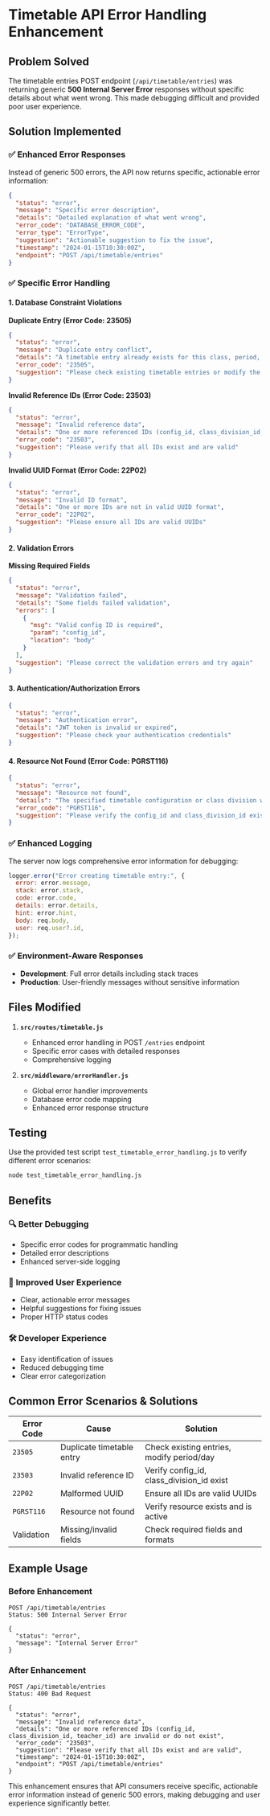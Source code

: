 # Timetable API Error Handling Enhancement

## Problem Solved

The timetable entries POST endpoint (`/api/timetable/entries`) was returning generic **500 Internal Server Error** responses without specific details about what went wrong. This made debugging difficult and provided poor user experience.

## Solution Implemented

### ✅ Enhanced Error Responses

Instead of generic 500 errors, the API now returns specific, actionable error information:

```json
{
  "status": "error",
  "message": "Specific error description",
  "details": "Detailed explanation of what went wrong",
  "error_code": "DATABASE_ERROR_CODE",
  "error_type": "ErrorType",
  "suggestion": "Actionable suggestion to fix the issue",
  "timestamp": "2024-01-15T10:30:00Z",
  "endpoint": "POST /api/timetable/entries"
}
```

### ✅ Specific Error Handling

#### 1. **Database Constraint Violations**

**Duplicate Entry (Error Code: 23505)**

```json
{
  "status": "error",
  "message": "Duplicate entry conflict",
  "details": "A timetable entry already exists for this class, period, and day combination",
  "error_code": "23505",
  "suggestion": "Please check existing timetable entries or modify the period/day selection"
}
```

**Invalid Reference IDs (Error Code: 23503)**

```json
{
  "status": "error",
  "message": "Invalid reference data",
  "details": "One or more referenced IDs (config_id, class_division_id, teacher_id) are invalid or do not exist",
  "error_code": "23503",
  "suggestion": "Please verify that all IDs exist and are valid"
}
```

**Invalid UUID Format (Error Code: 22P02)**

```json
{
  "status": "error",
  "message": "Invalid ID format",
  "details": "One or more IDs are not in valid UUID format",
  "error_code": "22P02",
  "suggestion": "Please ensure all IDs are valid UUIDs"
}
```

#### 2. **Validation Errors**

**Missing Required Fields**

```json
{
  "status": "error",
  "message": "Validation failed",
  "details": "Some fields failed validation",
  "errors": [
    {
      "msg": "Valid config ID is required",
      "param": "config_id",
      "location": "body"
    }
  ],
  "suggestion": "Please correct the validation errors and try again"
}
```

#### 3. **Authentication/Authorization Errors**

```json
{
  "status": "error",
  "message": "Authentication error",
  "details": "JWT token is invalid or expired",
  "suggestion": "Please check your authentication credentials"
}
```

#### 4. **Resource Not Found (Error Code: PGRST116)**

```json
{
  "status": "error",
  "message": "Resource not found",
  "details": "The specified timetable configuration or class division was not found",
  "error_code": "PGRST116",
  "suggestion": "Please verify the config_id and class_division_id exist and are active"
}
```

### ✅ Enhanced Logging

The server now logs comprehensive error information for debugging:

```javascript
logger.error("Error creating timetable entry:", {
  error: error.message,
  stack: error.stack,
  code: error.code,
  details: error.details,
  hint: error.hint,
  body: req.body,
  user: req.user?.id,
});
```

### ✅ Environment-Aware Responses

- **Development**: Full error details including stack traces
- **Production**: User-friendly messages without sensitive information

## Files Modified

1. **`src/routes/timetable.js`**
   - Enhanced error handling in POST `/entries` endpoint
   - Specific error cases with detailed responses
   - Comprehensive logging

2. **`src/middleware/errorHandler.js`**
   - Global error handler improvements
   - Database error code mapping
   - Enhanced error response structure

## Testing

Use the provided test script `test_timetable_error_handling.js` to verify different error scenarios:

```bash
node test_timetable_error_handling.js
```

## Benefits

### 🔍 **Better Debugging**

- Specific error codes for programmatic handling
- Detailed error descriptions
- Enhanced server-side logging

### 👥 **Improved User Experience**

- Clear, actionable error messages
- Helpful suggestions for fixing issues
- Proper HTTP status codes

### 🛠️ **Developer Experience**

- Easy identification of issues
- Reduced debugging time
- Clear error categorization

## Common Error Scenarios & Solutions

| Error Code | Cause                     | Solution                                  |
| ---------- | ------------------------- | ----------------------------------------- |
| `23505`    | Duplicate timetable entry | Check existing entries, modify period/day |
| `23503`    | Invalid reference ID      | Verify config_id, class_division_id exist |
| `22P02`    | Malformed UUID            | Ensure all IDs are valid UUIDs            |
| `PGRST116` | Resource not found        | Verify resource exists and is active      |
| Validation | Missing/invalid fields    | Check required fields and formats         |

## Example Usage

### Before Enhancement

```http
POST /api/timetable/entries
Status: 500 Internal Server Error

{
  "status": "error",
  "message": "Internal Server Error"
}
```

### After Enhancement

```http
POST /api/timetable/entries
Status: 400 Bad Request

{
  "status": "error",
  "message": "Invalid reference data",
  "details": "One or more referenced IDs (config_id, class_division_id, teacher_id) are invalid or do not exist",
  "error_code": "23503",
  "suggestion": "Please verify that all IDs exist and are valid",
  "timestamp": "2024-01-15T10:30:00Z",
  "endpoint": "POST /api/timetable/entries"
}
```

This enhancement ensures that API consumers receive specific, actionable error information instead of generic 500 errors, making debugging and user experience significantly better.
